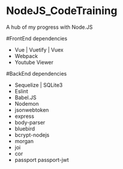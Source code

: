 # NodeJS_CodeTraining
A hub of my progress with Node.JS

#FrontEnd dependencies
- Vue | Vuetify | Vuex
- Webpack
- Youtube Viewer

#BackEnd dependencies
- Sequelize | SQLite3
- Eslint
- Babel.JS
- Nodemon
- jsonwebtoken
- express
- body-parser
- bluebird
- bcrypt-nodejs
- morgan
- joi
- cor
- passport passport-jwt